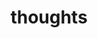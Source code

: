 ---
title: "thoughts"
image: 
style:
    background: "#D9CD90"
    color: "#fff"
description: "Too young too simple, sometimes naïve."

---